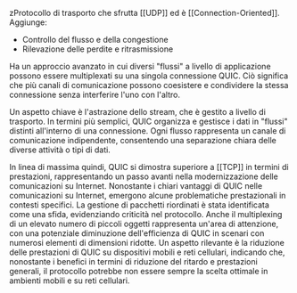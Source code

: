 zProtocollo di trasporto che sfrutta [[UDP]] ed è [[Connection-Oriented]].
Aggiunge:
- Controllo del flusso e della congestione
- Rilevazione delle perdite e ritrasmissione

Ha un approccio avanzato in cui diversi "flussi" a livello di applicazione possono essere multiplexati su una singola connessione QUIC. Ciò significa che più canali di comunicazione possono coesistere e condividere la stessa connessione senza interferire l'uno con l'altro.

Un aspetto chiave è l'astrazione dello stream, che è gestito a livello di trasporto. In termini più semplici, QUIC organizza e gestisce i dati in "flussi" distinti all'interno di una connessione. Ogni flusso rappresenta un canale di comunicazione indipendente, consentendo una separazione chiara delle diverse attività o tipi di dati.

In linea di massima quindi, QUIC si dimostra superiore a [[TCP]] in termini di prestazioni, rappresentando un passo avanti nella modernizzazione delle comunicazioni su Internet. 
Nonostante i chiari vantaggi di QUIC nelle comunicazioni su Internet, emergono alcune problematiche prestazionali in contesti specifici.
La gestione di pacchetti riordinati è stata identificata come una sfida, evidenziando criticità nel protocollo.
Anche il multiplexing di un elevato numero di piccoli oggetti rappresenta un'area di attenzione, con una potenziale diminuzione dell'efficienza di QUIC in scenari con numerosi elementi di dimensioni ridotte.
Un aspetto rilevante è la riduzione delle prestazioni di QUIC su dispositivi mobili e reti cellulari, indicando che, nonostante i benefici in termini di riduzione del ritardo e prestazioni generali, il protocollo potrebbe non essere sempre la scelta ottimale in ambienti mobili e su reti cellulari.


